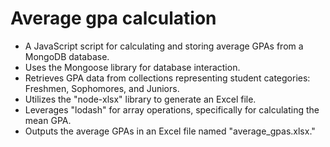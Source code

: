 # Average gpa calculation

* A JavaScript script for calculating and storing average GPAs from a MongoDB database.
* Uses the Mongoose library for database interaction.
* Retrieves GPA data from collections representing student categories: Freshmen, Sophomores, and Juniors.
* Utilizes the "node-xlsx" library to generate an Excel file.
* Leverages "lodash" for array operations, specifically for calculating the mean GPA.
* Outputs the average GPAs in an Excel file named "average_gpas.xlsx."
